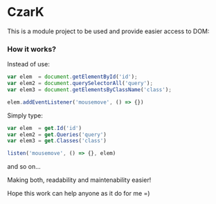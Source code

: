 # CzarK

This is a module project to be used and provide easier access to DOM:

### How it works?
Instead of use:
```js
var elem  = document.getElementById('id');
var elem2 = document.querySelectorAll('query');
var elem3 = document.getElementsByClassName('class');

elem.addEventListener('mousemove', () => {})
```

Simply type:
```js
var elem  = get.Id('id')
var elem2 = get.Queries('query')
var elem3 = get.Classes('class')

listen('mousemove', () => {}, elem)
```

and so on...

Making both, readability and maintenability easier!

Hope this work can help anyone as it do for me =)
